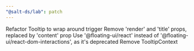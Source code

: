 ```yaml
---
"@salt-ds/lab": patch
---
```


Refactor Tooltip to wrap around trigger
Remove 'render' and 'title' props, replaced by 'content' prop
Use '@floating-ui/react' instead of '@floating-ui/react-dom-interactions', as it's deprecated
Remove TooltipContext
